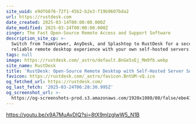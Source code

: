 ```yaml
---
site_uuid: e9df6876-72f1-45b2-b2e3-f19b9607bda2
url: https://rustdesk.com
date_created: 2025-03-14T00:00:00.000Z
date_modified: 2025-03-24T00:00:00.000Z
zinger: The Fast Open-Source Remote Access and Support Software
description_site_cp: >-
  Switch from TeamViewer, AnyDesk, and Splashtop to RustDesk for a secure and
  reliable remote desktop experience with your own self-hosted servers.
tags: null
image: https://rustdesk.com/_astro/default.BnGe5sEj_Mm9fb.webp
site_name: RustDesk
title: 'RustDesk: Open-Source Remote Desktop with Self-Hosted Server Solutions'
favicon: https://rustdesk.com/_astro/favicon.BntUM-vQ.ico
og_fetched_url: https://rustdesk.com/
og_last_fetch: '2025-03-24T06:28:30.995Z'
og_screenshot_url: >-
  https://og-screenshots-prod.s3.amazonaws.com/1920x1080/80/false/ebe418c821274d28dd31293364beffd63f2549b306dbfa2c93046254dd716e96.jpeg
---
```


https://youtu.be/x9A7MuAvDlQ?si=8tX9mlzglwW5_N1B